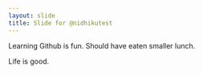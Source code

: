 ```yaml
---
layout: slide
title: Slide for @nidhikutest
---
```


Learning Github is fun.
Should have eaten smaller lunch.

Life is good.
